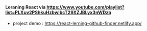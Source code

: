 #### Leraning React via https://www.youtube.com/playlist?list=PLXuv2PShkuHzbwIbcT29XZJBLyx3nWDzb
- project demo : https://react-lerning-github-finder.netlify.app/
